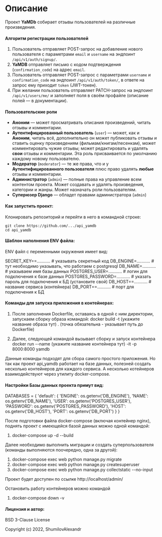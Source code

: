 # Описание
Проект **YaMDb** собирает отзывы пользователей на различные произведения.

#### Алгоритм регистрации пользователей
1. Пользователь отправляет POST-запрос на добавление нового пользователя с параметрами `email` и `username` на эндпоинт `/api/v1/auth/signup/`.
2. **YaMDB** отправляет письмо с кодом подтверждения (`confirmation_code`) на адрес  `email`.
3. Пользователь отправляет POST-запрос с параметрами `username` и `confirmation_code` на эндпоинт `/api/v1/auth/token/`, в ответе на запрос ему приходит `token` (JWT-токен).
4. При желании пользователь отправляет PATCH-запрос на эндпоинт `/api/v1/users/me/` и заполняет поля в своём профайле (описание полей — в документации).

#### Пользовательские роли
- **Аноним** — может просматривать описания произведений, читать отзывы и комментарии.
- **Аутентифицированный пользователь** (`user`) — может, как и **Аноним**, читать всё, дополнительно он может публиковать отзывы и ставить оценку произведениям (фильмам/книгам/песенкам), может комментировать чужие отзывы; может редактировать и удалять **свои** отзывы и комментарии. Эта роль присваивается по умолчанию каждому новому пользователю.
- **Модератор** (`moderator`) — те же права, что и у **Аутентифицированного пользователя** плюс право удалять **любые** отзывы и комментарии.
- **Администратор** (`admin`) — полные права на управление всем контентом проекта. Может создавать и удалять произведения, категории и жанры. Может назначать роли пользователям. 
- **Суперюзер Django** — обладет правами администратора (`admin`)


#### Как запустить проект:

Клонировать репозиторий и перейти в него в командной строке:

```
git clone https://github.com/.../api_yamdb
cd api_yamdb
```

#### Шаблон наполнения ENV файла:

ENV файл с переменными окружения имеет вид:

SECRET_KEY==........... # указывать секретный код
DB_ENGINE=........... # тут необходимо указывать, что работаем с postgresql
DB_NAME=........... # указываем имя базы данных
POSTGRES_USER=........... # логин для подключения к базе данных
POSTGRES_PASSWORD=........... # указать пароль для подключения к БД (установите свой)
DB_HOST==........... # название сервиса (контейнера)
DB_PORT==........... # порт для подключения к БД


#### Команды для запуска приложения в контейнерах:

1. После заполнения Dockerfile, оставаясь в одной с ним директории, запускаем сборку образа командой:
docker build -t (укажите название образа тут) . (точка обязательна - указывает путь до Dockerfile)

2. Далее, следующей командой вызывает сборку и запуск контейнера
docker run --name (укажите название контейнера тут) -it -p 8000:8000 yamdb

Данные команды подходят для сбора самого простого приложения. Но так как проект api_yamdb работает
на базе данных, полезней создать несколько контейнеров для каждого сервиса. А несколько котейнеров 
взаимодействуют через утилиту docker-compose.

#### Настройки Базы данных проекта примут вид:

DATABASES = {
    'default': {
        'ENGINE': os.getenv('DB_ENGINE'),
        'NAME': os.getenv('DB_NAME'),
        'USER': os.getenv('POSTGRES_USER'),
        'PASSWORD': os.getenv('POSTGRES_PASSWORD'),
        'HOST': os.getenv('DB_HOST'),
        'PORT': os.getenv('DB_PORT')
    }
}

После подготовки файла docker-compose (включая контейнер nginx), поднять проект с 
имеющейся базой данных можно одной командой:

1. docker-compose up -d --build

Далее необходимо выполнить миграции и создать суперпользователя 
(команды выполняются поочередно, одна за другой):

1. docker-compose exec web python manage.py migrate
2. docker-compose exec web python manage.py createsuperuser
3. docker-compose exec web python manage.py collectstatic --no-input

Проект будет доступен по ссылке http://localhost/admin/

Остановить работу контейнеров можно командой 

1. docker-compose down -v

#### Лицензия и автор:

BSD 3-Clause License

Copyright (c) 2022, ShumilovAlexandr